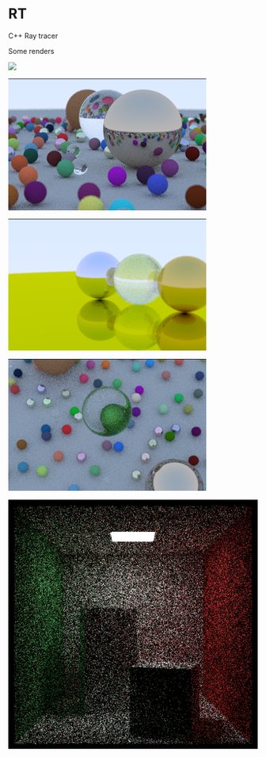 # RT
C++ Ray tracer


Some renders

![]([https://github.com/SachinKishan/RT/blob/main/Renders/Three%20balls%20lambertian%20%2B%20blinn-phong%20shading.png](https://github.com/SachinKishan/RT/blob/main/Renders/native%20scene.png))

![](https://github.com/SachinKishan/RT/blob/main/Renders/examplerender.png)

![](https://github.com/SachinKishan/RT/blob/main/Renders/metal.png)

![](https://github.com/SachinKishan/RT/blob/main/Renders/render%20from%20top.png)

![](https://github.com/SachinKishan/RT/blob/main/Renders/out1.png)

